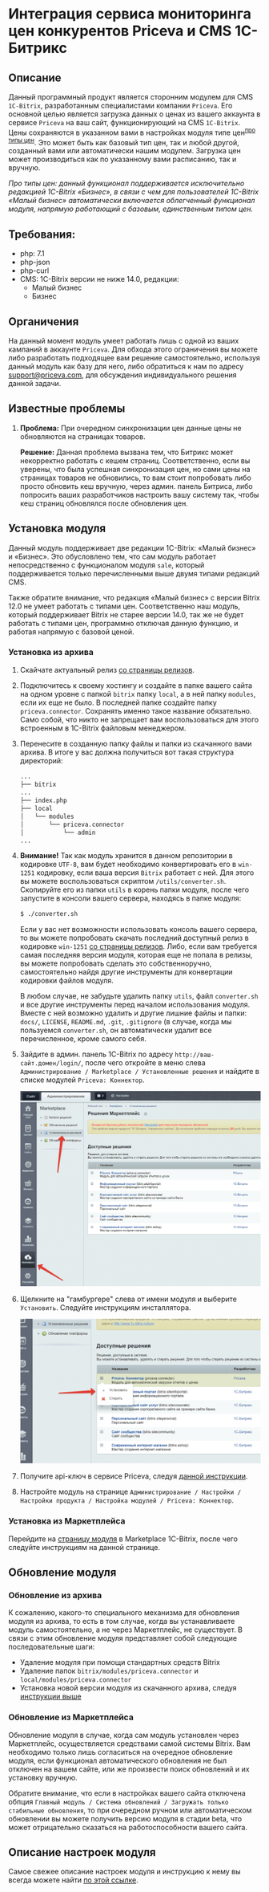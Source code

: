# Интеграция сервиса мониторинга цен конкурентов Priceva и CMS 1С-Битрикс 

## Описание

Данный программный продукт является сторонним модулем для CMS `1C-Bitrix`, разработанным специалистами компании `Priceva`. Его основной целью является загрузка данных о ценах из вашего аккаунта в сервисе `Priceva` на ваш сайт, функционирующий на CMS `1C-Bitrix`. Цены сохраняются в указанном вами в настройках модуля типе цен<sup>[про типы цен](#price_types)</sup>. Это может быть как базовый тип цен, так и любой другой, созданный вами или автоматически нашим модулем. Загрузка цен может производиться как по указанному вами расписанию, так и вручную.

*<a name="price_types">Про типы цен</a>: данный функционал поддерживается исключительно редакцией 1C-Bitrix «Бизнес», в связи с чем для пользователей 1C-Bitrix «Малый бизнес» автоматически включается облегченный функционал модуля, напрямую работающий с базовым, единственным типом цен.*

## Требования:

* php: 7.1
* php-json
* php-curl
* CMS: 1C-Bitrix версии не ниже 14.0, редакции:
  * Малый бизнес
  * Бизнес

## Органичения

На данный момент модуль умеет работать лишь с одной из ваших кампаний в аккаунте `Priceva`. Для обхода этого ограничения вы можете либо разработать подходящее вам решение самостоятельно, используя данный модуль как базу для него, либо обратиться к нам по адресу [support@priceva.com](mailto:support@priceva.com), для обсуждения индивидуального решения данной задачи.

## Известные проблемы

1. **Проблема:** При очередном синхронизации цен данные цены не обновляются на страницах товаров.

    **Решение:** Данная проблема вызвана тем, что Битрикс может некорректно работать с кешем страниц. Соответственно, если вы уверены, что была успешная синхронизация цен, но сами цены на страницах товаров не обновились, то вам стоит попробовать либо просто обновить кеш вручную, через админ. панель Битриса, либо попросить ваших разработчиков настроить вашу систему так, чтобы кеш страниц обновлялся после обновления цен.

## Установка модуля

Данный модуль поддерживает две редакции 1C-Bitrix: «Малый бизнес» и «Бизнес». Это обусловлено тем, что сам модуль работает непосредственно с функционалом модуля `sale`, который поддерживается только перечисленными выше двумя типами редакций CMS.

Также обратите внимание, что редакция «Малый бизнес» с версии Bitrix 12.0 не умеет работать с типами цен. Соответственно наш модуль, который поддерживает Bitrix не старее версии 14.0, так же не будет работать с типами цен, программно отключая данную функцию, и работая напрямую с базовой ценой.

### Установка из архива

1. Скайчате актуальный релиз [со страницы релизов](https://github.com/priceva/priceva-1c-bitrix/releases).

2. Подключитесь к своему хостингу и создайте в папке вашего сайта на одном уровне с папкой `bitrix` папку `local`, а в ней папку `modules`, если их еще не было. В последней папке создайте папку `priceva.connector`. Сохранять именно такое название обязательно. Само собой, что никто не запрещает вам воспользоваться для этого встроенным в 1C-Bitrix файловым менеджером.

3. Перенесите в созданную папку файлы и папки из скачанного вами архива. В итоге у вас должна получиться вот такая структура директорий:

    ````
    ...
    ├── bitrix
    ...
    ├── index.php
    ├── local
    │   └── modules
    │       └── priceva.connector
    │           └── admin
    ...
    ````

4. **Внимание!** Так как модуль хранится в данном репозитории в кодировке `UTF-8`, вам будет необходимо конвертировать его в `win-1251` кодировку, если ваша версия `Bitrix` работает с ней. Для этого вы можете воспользоваться скриптом `/utils/converter.sh`. Скопируйте его из папки `utils` в корень папки модуля, после чего запустите в консоли вашего сервера, находясь в папке модуля:

    ````bash
    $ ./converter.sh
    ````
    
    Если у вас нет возможности использовать консоль вашего сервера, то вы можете попробовать скачать последний доступный релиз в кодировке `win-1251` [со страницы релизов](https://github.com/priceva/priceva-1c-bitrix/releases). Либо, если вам требуется самая последняя версия модуля, которая еще не попала в релизы, вы можете попробовать сделать это собственноручно, самостоятельно найдя другие инструменты для конвертации кодировки файлов модуля.
    
    В любом случае, не забудьте удалить папку `utils`, файл `converter.sh` и все другие инструменты перед началом использования модуля. Вместе с ней возможно удалить и другие лишние файлы и папки: `docs/`, `LICENSE`, `README.md`, `.git`, `.gitignore` (в случае, когда мы пользуемся `converter.sh`, он автоматически удалит все перечисленное, кроме самого себя.

5. Зайдите в админ. панель 1C-Bitrix по адресу `http://ваш-сайт.домен/login/`, после чего откройте в меню слева `Администрирование / Marketplace / Установленные решения` и найдите в списке модулей `Priceva: Коннектор`.

    ![readme-1.png](docs/images/readme-1.png)

6. Щелкните на "гамбургере" слева от имени модуля и выберите `Установить`. Следуйте инструкциям инсталлятора.

    ![readme-2.png](docs/images/readme-2.png)
 
7. Получите api-ключ в сервисе Priceva, следуя [данной инструкции﻿](https://priceva.ru/knowledge/kak-poluchit-dostup-k-api/).
    
8. Настройте модуль на странице `Администрирование / Настройки / Настройки продукта / Настройка модулей / Priceva: Коннектор`.

### Установка из Маркетплейса

Перейдите на [страницу модуля](http://marketplace.1c-bitrix.ru/priceva.connector) в Marketplace 1C-Bitrix, после чего следуйте инструкциям на данной странице.

## Обновление модуля

### Обновление из архива

К сожалению, какого-то специального механизма для обновления модуля из архива, то есть в том случае, когда вы устанавливаете модуль самостоятельно, а не через Маркетплейс, не существует. В связи с этим обновление модуля представляет собой следующие последовательные шаги:

* Удаление модуля при помощи стандартных средств Bitrix
* Удаление папок `bitrix/modules/priceva.connector` и `local/modules/priceva.connector`
* Установка новой версии модуля из скачанного архива, следуя [инструкции выше](#%D1%83%D1%81%D1%82%D0%B0%D0%BD%D0%BE%D0%B2%D0%BA%D0%B0-%D0%B8%D0%B7-%D0%B0%D1%80%D1%85%D0%B8%D0%B2%D0%B0)

### Обновление из Маркетплейса

Обновление модуля в случае, когда сам модуль установлен через Маркетплейс, осуществляется средствами самой системы Bitrix. Вам необходимо только лишь согласиться на очередное обновление модуля, если функционал автоматического обновления не был отключен на вашем сайте, или же произвести поиск обновлений и их установку вручную.

Обратите внимание, что если в настройках вашего сайта отключена обпция `Главный модуль / Система обновлений / Загружать только стабильные обновления`, то при очередном ручном или автоматическом обновлении вы можете получить версию модуля в стадии beta, что может отрицательно сказаться на работоспособности вашего сайта.

## Описание настроек модуля

Самое свежее описание настроек модуля и инструкцию к нему вы всегда можете найти [по этой ссылке](https://priceva.ru/knowledge/nastrojka-i-rabota-s-modulem-1c-bitrix/).